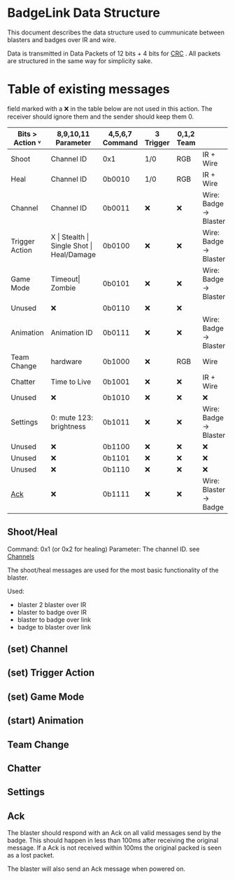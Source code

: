 # BadgeLink Data Structure
This document describes the data structure used to cummunicate between blasters and badges over IR and wire.

Data is transmitted in Data Packets of 12 bits + 4 bits for [CRC](Communication.md#crc) .
All packets are structured in the same way for simplicity sake.

# Table of existing messages
field marked with a ❌ in the table below are not used in this action. The receiver should ignore them and the sender should keep them 0.

| Bits > <br> Action ˅ |  8,9,10,11 <br> Parameter | 4,5,6,7 <br> Command | 3 <br> Trigger | 0,1,2 <br> Team |     |
|---|---|---|---|---|---|
| Shoot | Channel ID | 0x1 | 1/0 | RGB | IR + Wire |
| Heal | Channel ID | 0b0010 | 1/0 | RGB | IR + Wire |
| Channel | Channel ID | 0b0011 | ❌ | ❌ | Wire: Badge → Blaster |
| Trigger Action | X \| Stealth \| Single Shot \| Heal/Damage | 0b0100 | ❌ | ❌ | Wire: Badge → Blaster |   
| Game Mode | Timeout\| Zombie | 0b0101 | ❌ | ❌ | Wire: Badge → Blaster |   
| Unused | ❌ | 0b0110 | ❌ | ❌ |  |   
| Animation | Animation ID | 0b0111 | ❌ | ❌ | Wire: Badge → Blaster |   
| Team Change | hardware | 0b1000 | ❌ | RGB | Wire |   
| Chatter | Time to Live | 0b1001  | ❌ | ❌  | IR + Wire |  
| Unused | ❌ | 0b1010 | ❌ | ❌ | ❌| 
| Settings | 0: mute 123: brightness | 0b1011  | ❌ | ❌ | Wire: Badge → Blaster |   
| Unused | ❌ | 0b1100 |  ❌ | ❌ | ❌ |   
| Unused | ❌ | 0b1101  | ❌ | ❌ | ❌ |   
| Unused | ❌ | 0b1110  |  ❌ |  ❌ | ❌ |   
| [Ack](#Ack) | ❌ | 0b1111  | ❌  | ❌  | Wire: Blaster → Badge |   

## Shoot/Heal
Command: 0x1 (or 0x2 for healing)
Parameter: The channel ID. see [Channels](#channels)

The shoot/heal messages are used for the most basic functionality of the blaster.   


Used:
 - blaster 2 blaster over IR
 - blaster to badge over IR
 - blaster to badge over link
 - badge to blaster over link


## (set) Channel

## (set) Trigger Action

## (set) Game Mode

## (start) Animation

## Team Change

## Chatter

## Settings

## Ack

The blaster should respond with an Ack on all valid messages send by the badge.
This should happen in less than 100ms after receiving the original message.
If a Ack is not received within 100ms the original packed is seen as a lost packet.

The blaster will also send an Ack message when powered on.

